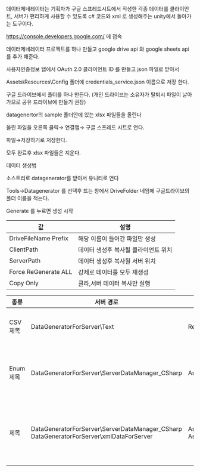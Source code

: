 데이터제네레이터는 기획자가 구글 스프레드시트에서 작성한 각종 데이터를 클라이언트, 서버가 편리하게 사용할 수 있도록 c# 코드와 xml 로 생성해주는 unity에서 돌아가는 도구이다.

https://console.developers.google.com/ 에 접속

데이터제네레이터 프로젝트를 하나 만들고 google drive api 와 google sheets api 를 추가 해준다.

사용자인증정보 탭에서 OAuth 2.0 클라이언트 ID 를 만들고 json 파일로 받아서

Assets\Resources\Config 폴더에 credentials_service.json 이름으로 저장 한다.

구글 드라이브에서 폴더를 하나 만든다. (개인 드라이브는 소유자가 탈퇴시 파일이 날아가므로 공유 드라이브에 만들기 권장)

datagenertor의 sample 폴더안에 있는 xlsx 파일들을 올린다

올린 파일을 오른쪽 클릭→ 연결앱→ 구글 스프레드 시트로 연다.

파일→저장하기로 저장한다.

모두 완료후 xlsx 파일들은 지운다.

데이터 생성법

소스트리로 datagenerator를 받아서 유니티로 연다

Tools→Datagenerator 를 선택후 뜨는 창에서 DriveFolder 네임에 구글드라이브의 폴더 이름을 적는다.

Generate 를 누르면 생성 시작

|값|설명|
|--|--|
|DriveFileName Prefix	|해당 이름이 들어간 파일만 생성|
|ClientPath	|데이터 생성후 복사될 클라이언트 위치|
|ServerPath	|데이터 생성후 복사될 서버 위치|
|Force ReGenerate ALL	|강제로 데이터를 모두 재생성|
|Copy Only	|클라,서버 데이터 복사만 실행|


|종류|서버 경로|클라 경로|설명|
|---|------|-------|---|
|CSV제목	|DataGeneratorForServer\Text	|Resources\Text	|제목.csv 로 추출됨|
|Enum제목|DataGeneratorForServer\ServerDataManager_CSharp	|Assets\DataScripts	|Enum제목.cs 으로 추출 됨|
|제목	|DataGeneratorForServer\ServerDataManager_CSharp <br />DataGeneratorForServer\xmlDataForServer	| Assets\DataScripts <br />Assets\StreamingAssets\xmlData	|제목.cs와 제목.xml 파일로 추출 됨|


